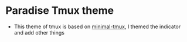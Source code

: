 # Paradise Tmux theme
- This theme of tmux is based on [minimal-tmux](https://github.com/niksingh710), I themed the indicator and add other things
